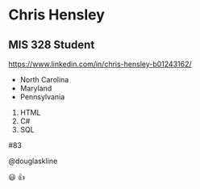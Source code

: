 Chris Hensley 
===

## MIS 328 Student

https://www.linkedin.com/in/chris-hensley-b01243162/

* North Carolina 
* Maryland 
* Pennsylvania 

1. HTML
2. C#
3. SQL 

#83

@douglaskline

😃 👍



